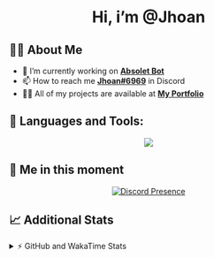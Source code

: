 <h1 align="center">Hi, i’m @Jhoan</h1>

## 🙋‍♂️ About Me

- 🔭 I’m currently working on **[Absolet Bot](https://strider.cloud)**
- 📫 How to reach me **[Jhoan#6969](https://jhoan.monster/)** in Discord
- 👨‍💻 All of my projects are available at **[My Portfolio](https://jhoan.monster)**

## 🚀 Languages and Tools:
<p align="center">
  <a href="https://skillicons.dev">
    <img src="https://skillicons.dev/icons?i=js,ts,html,css,bootstrap,nodejs,express,vscode,neovim,vim,atom,cloudflare,git,github,discord,bots,linux,mongodb,nginx,redis,wordpress,heroku&perline=11" />
  </a>
</p>
  
## 👤 Me in this moment
<p align="center">
    <a href="https://discord.com/users/612460795124776960" target="_blank" rel="nofollow">
        <img src="https://lanyard-profile-readme.vercel.app/api/612460795124776960?idleMessage=Probably%20coding%20Absolet..." alt="Discord Presence" align="center">
    </a>
</p>

## 📈 Additional Stats
<details>
    <summary>⚡ GitHub and WakaTime Stats</summary>
    <br/>

<!--START_SECTION:waka-->
![Code Time](http://img.shields.io/badge/Code%20Time-453%20hrs%2022%20mins-blue)

**🐱 My GitHub Data** 

> 🏆 922 Contributions in the Year 2022
 > 
> 📦 167.8 kB Used in GitHub's Storage 
 > 
> 💼 Opted to Hire
 > 
> 📜 4 Public Repositories 
 > 
> 🔑 34 Private Repositories  
 > 
**I'm an Early 🐤** 

```text
🌞 Morning    83 commits     ██░░░░░░░░░░░░░░░░░░░░░░░   11.29% 
🌆 Daytime    336 commits    ███████████░░░░░░░░░░░░░░   45.71% 
🌃 Evening    287 commits    █████████░░░░░░░░░░░░░░░░   39.05% 
🌙 Night      29 commits     █░░░░░░░░░░░░░░░░░░░░░░░░   3.95%

```
📅 **I'm Most Productive on Monday** 

```text
Monday       135 commits    ████░░░░░░░░░░░░░░░░░░░░░   18.37% 
Tuesday      115 commits    ████░░░░░░░░░░░░░░░░░░░░░   15.65% 
Wednesday    130 commits    ████░░░░░░░░░░░░░░░░░░░░░   17.69% 
Thursday     75 commits     ██░░░░░░░░░░░░░░░░░░░░░░░   10.2% 
Friday       84 commits     ██░░░░░░░░░░░░░░░░░░░░░░░   11.43% 
Saturday     131 commits    ████░░░░░░░░░░░░░░░░░░░░░   17.82% 
Sunday       65 commits     ██░░░░░░░░░░░░░░░░░░░░░░░   8.84%

```


📊 **This Week I Spent My Time On** 

```text
⌚︎ Time Zone: America/Bogota

💬 Programming Languages: 
JavaScript               53 mins             ████████████████████████░   96.53% 
YAML                     1 min               ░░░░░░░░░░░░░░░░░░░░░░░░░   2.59% 
JSON                     0 secs              ░░░░░░░░░░░░░░░░░░░░░░░░░   0.88%

🔥 Editors: 
VS Code                  55 mins             █████████████████████████   100.0%

🐱‍💻 Projects: 
Absolet-Bot              55 mins             █████████████████████████   100.0%

💻 Operating System: 
Linux                    55 mins             █████████████████████████   100.0%

```

**I Mostly Code in JavaScript** 

```text
JavaScript               16 repos            ████████████████░░░░░░░░░   66.67% 
Java                     3 repos             ███░░░░░░░░░░░░░░░░░░░░░░   12.5% 
TypeScript               2 repos             ██░░░░░░░░░░░░░░░░░░░░░░░   8.33% 
Shell                    1 repo              █░░░░░░░░░░░░░░░░░░░░░░░░   4.17% 
CSS                      1 repo              █░░░░░░░░░░░░░░░░░░░░░░░░   4.17%

```



 Last Updated on 21/10/2022 17:09:29 UTC
<!--END_SECTION:waka-->
</details>
